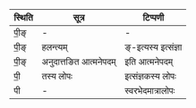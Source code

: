 | स्थिति | सूत्र | टिप्पणी |
| ----- | ------- | ------ |
| पी॒ङ् | - | - |
| पी॒ङ् | हलन्त्यम् | ङ्-इत्यस्य इत्संज्ञा |
| पी॒ङ् | अनुदात्तङित आत्मनेपदम् | इति आत्मनेपदम् |
| पी॒ | तस्य लोपः | इत्संज्ञकस्य लोपः |
| पी | - | स्वरभेदमात्रालोपः |
